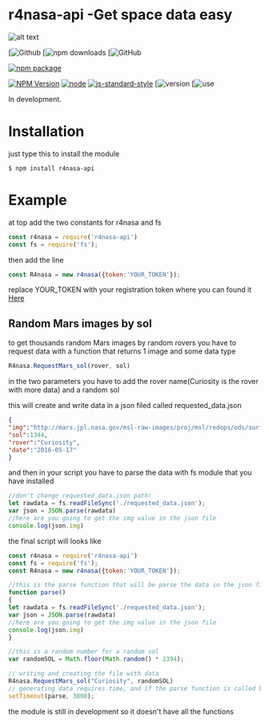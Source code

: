 

# r4nasa-api -Get space data easy
![alt text](http://r4yan.ga/r4nasa-api.png)

[![Github](https://img.shields.io/badge/GITHUB-link--Repository-blue.svg?logo=github&link=https://github.com/R4yGM/r4nasa-api&style=for-the-badge)
[![npm downloads](https://img.shields.io/npm/dt/r4nasa-api.svg?color=blue&logo=R4y&logoColor=blue&style=popout)
[![GitHub](https://img.shields.io/github/stars/R4yGM/r4nasa-api.svg?style=social)

[![npm package](https://nodei.co/npm/r4nasa-api.png?downloads=true&downloadRank=true&stars=true)](https://nodei.co/npm/r4nasa-api/)


[![NPM Version](https://img.shields.io/npm/v/r4nasa-api.svg?style=flat-square)](https://www.npmjs.com/package/r4nasa-api)
[![node](https://img.shields.io/node/v/telegraf.svg?style=flat-square)](https://www.npmjs.com/package/r4nasa-api)
[![js-standard-style](https://img.shields.io/badge/code%20style-standard-brightgreen.svg?style=flat-square)](http://standardjs.com/)
[![version](https://img.shields.io/badge/r4nasa--api-v1.0.4-blue.svg)
[![use](https://img.shields.io/badge/dependencies-https-important.svg)


In development.

# Installation
just type this to install the module
```shell
$ npm install r4nasa-api
```
# Example
at top add the two constants for r4nasa and fs
```JavaScript
const r4nasa = require('r4nasa-api')
const fs = require('fs');
```
then add the line
```JavaScript
const R4nasa = new r4nasa({token:'YOUR_TOKEN'});
```
replace YOUR_TOKEN with your registration token where you can found it [Here](https://api.nasa.gov/index.html#apply-for-an-api-key)

## Random Mars images by sol
  to get thousands random Mars images by random rovers you have to request data with a function that returns 1 image and some data type
  ```JavaScript
R4nasa.RequestMars_sol(rover, sol)
```
in the two parameters you have to add the rover name(Curiosity is the rover with more data) and a random sol


this will create and write data in a json filed called requested_data.json
  ```Json
{
"img":"http://mars.jpl.nasa.gov/msl-raw-images/proj/msl/redops/ods/surface/sol/01344/opgs/edr/fcam/FRB_516810721EDR_F0541238FHAZ00304M_.JPG",
"sol":1344,
"rover":"Curiosity",
"date":"2016-05-17"
}
```
and then in your script you have to parse the data with fs module that you have installed

  ```JavaScript
  //don't change requested_data.json path!
let rawdata = fs.readFileSync('./requested_data.json');  
var json = JSON.parse(rawdata)
//here are you going to get the img value in the json file 
console.log(json.img)
```
the final script will looks like
```JavaScript
const r4nasa = require('r4nasa-api')
const fs = require('fs');
const R4nasa = new r4nasa({token:'YOUR_TOKEN'});

//this is the parse function that will be parse the data in the json file
function parse()
{
let rawdata = fs.readFileSync('./requested_data.json');  
var json = JSON.parse(rawdata)
//here are you going to get the img value in the json file
console.log(json.img)
}

//this is a random number for a random sol
var randomSOL = Math.floor(Math.random() * 2394);

// writing and creating the file with data
R4nasa.RequestMars_sol("Curiosity", randomSOL)
// generating data requires time, and if the parse function is called before RequestMars_sol finish this will return an error 
setTimeout(parse, 3800);

```
the module is still in development so it doesn't have all the functions



